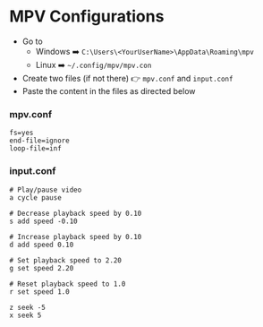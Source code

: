 # MPV Configurations

- Go to
  - Windows ➡️ `C:\Users\<YourUserName>\AppData\Roaming\mpv`
  - Linux ➡️ `~/.config/mpv/mpv.con`
- Create two files (if not there) 👉 `mpv.conf` and `input.conf`
- Paste the content in the files as directed below

### mpv.conf

```
fs=yes
end-file=ignore
loop-file=inf
```

### input.conf

```
# Play/pause video
a cycle pause

# Decrease playback speed by 0.10
s add speed -0.10

# Increase playback speed by 0.10
d add speed 0.10

# Set playback speed to 2.20
g set speed 2.20

# Reset playback speed to 1.0
r set speed 1.0

z seek -5
x seek 5
```
